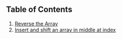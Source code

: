 ## Table of Contents
1. [Reverse the Array](code401challenges/README.md)
2. [Insert and shift an array in middle at index](code401challenges/README.md)
    

